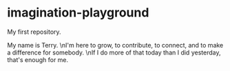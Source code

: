 # imagination-playground
My first repository.

My name is Terry.
\nI'm here to grow, to contribute, to connect, and to make a difference for somebody.
\nIf I do more of that today than I did yesterday, that's enough for me.
